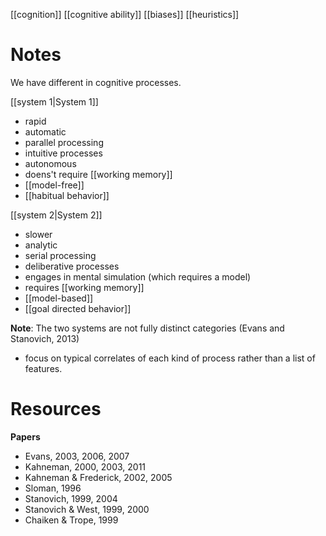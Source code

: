 [[cognition]]
[[cognitive ability]]
[[biases]]
[[heuristics]]

# Notes
We have different in cognitive processes.

[[system 1|System 1]]
- rapid
- automatic
- parallel processing
- intuitive processes
- autonomous
- doens't require [[working memory]]
- [[model-free]]
- [[habitual behavior]]

[[system 2|System 2]]
- slower
- analytic
- serial processing
- deliberative processes 
- engages in mental simulation (which requires a model)
- requires [[working memory]]
- [[model-based]]
- [[goal directed behavior]]

**Note**: The two systems are not fully distinct categories (Evans and Stanovich, 2013)
- focus on typical correlates of each kind of process rather than a list of features.



# Resources
**Papers**
- Evans, 2003, 2006, 2007
- Kahneman, 2000, 2003, 2011
- Kahneman  &  Frederick,  2002,  2005
- Sloman,  1996
- Stanovich, 1999,  2004
- Stanovich & West, 1999, 2000
- Chaiken & Trope, 1999